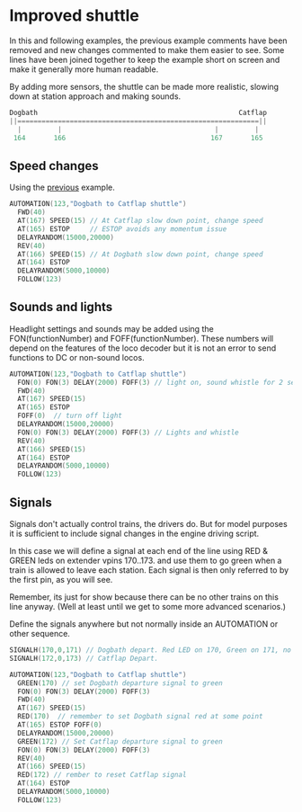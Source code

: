 # Improved shuttle

In this and following examples, the previous example comments have been removed and new changes commented to make them easier to see. Some lines have been joined together to keep the example short on screen and make it generally more human readable.

By adding more sensors, the shuttle can be made more realistic, slowing down at station approach and making sounds.

```cpp
Dogbath                                                  Catflap
||============================================================||
  |         |                                      |         |
 164       166                                    167       165
```

## Speed changes

Using the [previous](40-simple-shuttle.md) example.

```cpp
AUTOMATION(123,"Dogbath to Catflap shuttle")
  FWD(40)
  AT(167) SPEED(15) // At Catflap slow down point, change speed
  AT(165) ESTOP     // ESTOP avoids any momentum issue   
  DELAYRANDOM(15000,20000)  
  REV(40)  
  AT(166) SPEED(15) // At Dogbath slow down point, change speed
  AT(164) ESTOP 
  DELAYRANDOM(5000,10000)  
  FOLLOW(123) 
```

## Sounds and lights

Headlight settings and sounds may be added using the FON(functionNumber) and FOFF(functionNumber). These numbers will depend on the features of the loco decoder but it is not an error to send functions to DC or non-sound locos.

```cpp
AUTOMATION(123,"Dogbath to Catflap shuttle")
  FON(0) FON(3) DELAY(2000) FOFF(3) // light on, sound whistle for 2 seconds
  FWD(40)
  AT(167) SPEED(15) 
  AT(165) ESTOP
  FOFF(0)  // turn off light 
  DELAYRANDOM(15000,20000)  
  FON(0) FON(3) DELAY(2000) FOFF(3) // Lights and whistle
  REV(40)  
  AT(166) SPEED(15) 
  AT(164) ESTOP 
  DELAYRANDOM(5000,10000)  
  FOLLOW(123) 
```

## Signals

Signals don't actually control trains, the drivers do. But for model purposes it is sufficient to include signal changes in the engine driving script.

In this case we will define a signal at each end of the line using RED & GREEN leds on extender vpins 170..173. and use them to go green when a train is allowed to leave each station. Each signal is then only referred to by the first pin, as you will see.

Remember, its just for show because there can be no other trains on this line anyway. (Well at least until we get to some more advanced scenarios.)

Define the signals anywhere but not normally inside an AUTOMATION or other sequence.

```cpp
SIGNALH(170,0,171) // Dogbath depart. Red LED on 170, Green on 171, no amber
SIGNALH(172,0,173) // Catflap Depart. 

AUTOMATION(123,"Dogbath to Catflap shuttle")
  GREEN(170) // set Dogbath departure signal to green
  FON(0) FON(3) DELAY(2000) FOFF(3) 
  FWD(40)
  AT(167) SPEED(15)
  RED(170)  // remember to set Dogbath signal red at some point 
  AT(165) ESTOP FOFF(0) 
  DELAYRANDOM(15000,20000)  
  GREEN(172) // Set Catflap departure signal to green
  FON(0) FON(3) DELAY(2000) FOFF(3) 
  REV(40)  
  AT(166) SPEED(15) 
  RED(172) // rember to reset Catflap signal
  AT(164) ESTOP 
  DELAYRANDOM(5000,10000)  
  FOLLOW(123) 
```
